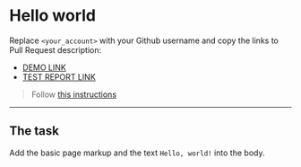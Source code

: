# Hello world
Replace `<your_account>` with your Github username and copy the links to Pull Request description:
- [DEMO LINK](https://yanaost.github.io/layout_hello-world/)
- [TEST REPORT LINK](https://yanaost.github.io/layout_hello-world/report/html_report/)

> Follow [this instructions](https://mate-academy.github.io/layout_task-guideline/#how-to-solve-the-layout-tasks-on-github)
___

## The task
Add the basic page markup and the text `Hello, world!` into the body.
